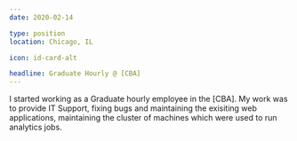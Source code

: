 ```yaml
---
date: 2020-02-14

type: position
location: Chicago, IL

icon: id-card-alt

headline: Graduate Hourly @ [CBA]
---
```

I started working as a Graduate hourly employee in the [CBA].  My work was to provide IT Support, fixing bugs and maintaining
the exisiting web applications, maintaining the cluster of machines which were
used to run analytics jobs.
